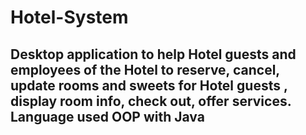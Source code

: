 # Hotel-System
## Desktop application to help Hotel guests and employees of the Hotel to reserve, cancel, update rooms and sweets for Hotel guests , display room info, check out, offer services. Language used OOP with Java
